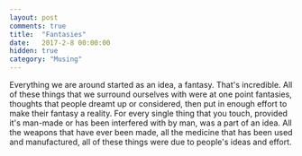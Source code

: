 ```yaml
---
layout: post
comments: true
title:  "Fantasies"
date:   2017-2-8 00:00:00
hidden: true
category: "Musing"
---
```


Everything we are around started as an idea, a fantasy. That's incredible. All of these things that we surround ourselves with were at one point fantasies, thoughts that people dreamt up or considered, then put in enough effort to make their fantasy a reality. For every single thing that you touch, provided it's man-made or has been interfered with by man, was a part of an idea. All the weapons that have ever been made, all the medicine that has been used and manufactured, all of these things were due to people's ideas and effort.
